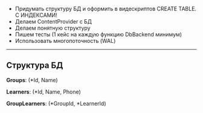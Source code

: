 * Придумать структуру БД и оформить в видескриптов CREATE TABLE. С ИНДЕКСАМИ!
* Делаем ContentProvider с БД
* Делаем понятную структуру
* Пишем тесты (1 кейс на каждую функцию
DbBackend минимум)
* Использовать многопоточность (WAL)

---

## Структура БД

__Groups__: (*Id, Name)

__Learners__: (*Id, Name, Phone)

__GroupLearners__: (*GroupId, *LearnerId)